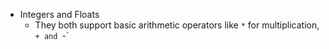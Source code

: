 - Integers and Floats
	- They both support basic arithmetic operators like `*` for multiplication, `+ and `-` 